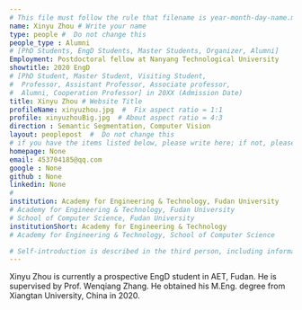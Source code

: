 ```yaml
---
# This file must follow the rule that filename is year-month-day-name.md .
name: Xinyu Zhou # Write your name
type: people #  Do not change this
people_type : Alumni
# [PhD Students, EngD Students, Master Students, Organizer, Alumni]
Employment: Postdoctoral fellow at Nanyang Technological University
showtitle: 2020 EngD
# [PhD Student, Master Student, Visiting Student,
#  Professor, Assistant Professor, Associate professor,
#  Alumni, Cooperation Professor] in 20XX (Admission Date)
title: Xinyu Zhou # Website Title
profileName: xinyuzhou.jpg  #  Fix aspect ratio = 1:1
profile: xinyuzhouBig.jpg  # About aspect ratio = 4:3
direction : Semantic Segmentation, Computer Vision
layout: peoplepost  #  Do not change this
# if you have the items listed below, please write here; if not, please write None.
homepage: None
email: 453704185@qq.com
google : None
github : None
linkedin: None
# 
institution: Academy for Engineering & Technology, Fudan University
# Academy for Engineering & Technology, Fudan University
# School of Computer Science, Fudan University
institutionShort: Academy for Engineering & Technology
# Academy for Engineering & Technology, School of Computer Science

# Self-introduction is described in the third person, including information such as educational experience(B/M/P), graduation career development 
---
```


Xinyu Zhou is currently a prospective EngD student in AET, Fudan. He is supervised by Prof. Wenqiang Zhang. He obtained his M.Eng. degree from Xiangtan University, China in 2020. 



 

